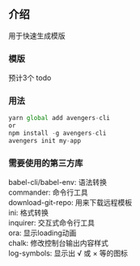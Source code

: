 ## 介绍
用于快速生成模版
### 模版
预计3个 todo
### 用法
```javascript
yarn global add avengers-cli
or
npm install -g avengers-cli
avengers init my-app
```

### 需要使用的第三方库
babel-cli/babel-env: 语法转换<br>
commander: 命令行工具<br>
download-git-repo: 用来下载远程模板<br>
ini: 格式转换<br>
inquirer: 交互式命令行工具<br>
ora: 显示loading动画<br>
chalk: 修改控制台输出内容样式<br>
log-symbols: 显示出 √ 或 × 等的图标<br>
